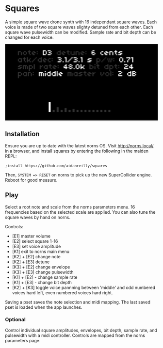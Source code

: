 # Squares

A simple square wave drone synth with 16 independant square waves. Each voice is made of two square waves slighty detuned from each other. Each square wave pulsewidth can be modified. Sample rate and bit depth can be changed for each voice.

![squares](squares.png)

## Installation

Ensure you are up to date with the latest norns OS. Visit http://norns.local/ in a browser, and install squares by entering the following in the maiden REPL: 

`;install https://github.com/aidanreilly/squares`

Then, `SYSTEM => RESET` on norns to pick up the new SuperCollider engine. Reboot for good measure.

## Play

Select a root note and scale from the norns parameters menu. 16 frequencies based on the selected scale are applied. You can also tune the square waves by hand on norns. 

Controls:

* [E1] master volume
* [E2] select square 1-16
* [E3] set voice amplitude
* [K1] exit to norns main menu
* [K2] + [E2] change note
* [K2] + [E3] detune
* [K3] + [E2] change envelope
* [K3] + [E3] change pulsewidth
* [K1] + [E2] - change sample rate
* [K1] + [E3] - change bit depth
* [K2] + [K3] toggle voice pannning between 'middle' and odd numbered voices hard left, even numbered voices hard right. 

Saving a pset saves the note selection and midi mapping. The last saved pset is loaded when the app launches.

### Optional

Control individual square amplitudes, envelopes, bit depth, sample rate, and pulsewidth with a midi controller. Controls are mapped from the norns parameters page.

